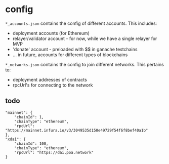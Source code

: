 # config
`*_accounts.json` contains the config of different accounts. This includes:
 - deployment accounts (for Ethereum)
 - relayer/validator account - for now, while we have a single relayer for MVP
 - 'donate' account - preloaded with $$ in ganache testchains
 - ... in future, accounts for different types of blockchains

`*_networks.json` contains the config to join different networks. This pertains to:
 - deployment addresses of contracts
 - rpcUrl's for connecting to the network


## todo
```
"mainnet": {
    "chainId": 1,
    "chainType": "ethereum",
    "rpcUrl": "https://mainnet.infura.io/v3/3049535d150e49729f54f6f8bef40a1b"
},
"xdai": {
    "chainId": 100,
    "chainType": "ethereum",
    "rpcUrl": "https://dai.poa.network"
}
```